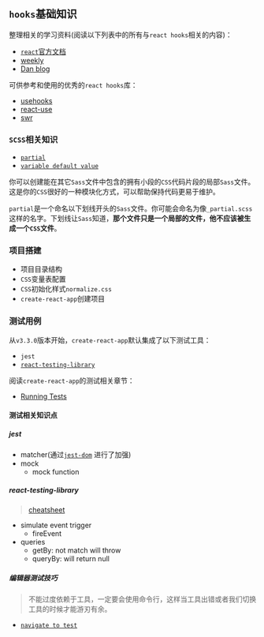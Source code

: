 ## `hooks`基础知识
整理相关的学习资料(阅读以下列表中的所有与`react hooks`相关的内容)：
* [`react`官方文档](https://reactjs.org/docs/hooks-intro.html)
* [weekly](https://github.com/dt-fe/weekly)
* [Dan blog](https://overreacted.io/)

可供参考和使用的优秀的`react hooks`库：
* [usehooks](https://github.com/gragland/usehooks)
* [react-use](https://github.com/streamich/react-use)
* [swr](https://github.com/zeit/swr)


### `SCSS`相关知识
* [`partial`](https://sass-lang.com/guide#topic-4)
* [`variable default value`](https://sass-lang.com/documentation/variables#default-values)

你可以创建能在其它`Sass`文件中包含的拥有小段的`CSS`代码片段的局部`Sass`文件。这是你的`CSS`很好的一种模块化方式，可以帮助保持代码更易于维护。

`partial`是一个命名以下划线开头的`Sass`文件。你可能会命名为像`_partial.scss`这样的名字。下划线让`Sass`知道，**那个文件只是一个局部的文件，他不应该被生成一个`CSS`文件**。

### 项目搭建
* 项目目录结构
* `CSS`变量表配置
* `CSS`初始化样式`normalize.css`
* `create-react-app`创建项目
### 测试用例
从`v3.3.0`版本开始，`create-react-app`默认集成了以下测试工具：
* `jest` 
* [`react-testing-library`](https://github.com/facebook/create-react-app/pull/7881)

阅读`create-react-app`的测试相关章节：
* [Running Tests](https://create-react-app.dev/docs/running-tests)

#### 测试相关知识点

##### jest
* matcher(通过[`jest-dom`](https://github.com/testing-library/jest-dom) 进行了加强)
* mock
  * mock function
  
##### react-testing-library
> [cheatsheet](https://testing-library.com/docs/react-testing-library/cheatsheet)
* simulate event trigger
  * fireEvent
* queries
  * getBy: not match will throw
  * queryBy: will return null

##### 编辑器测试技巧
> 不能过度依赖于工具，一定要会使用命令行，这样当工具出错或者我们切换工具的时候才能游刃有余。
* [`navigate to test`](https://www.jetbrains.com/webstorm/guide/tips/navigate-to-test/)
